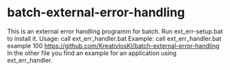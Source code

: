 # batch-external-error-handling
This is an external error handling programm for batch.
Run ext_err-setup.bat to install it.
Usage: call ext_err_handler.bat <yourProgrammName> <errorCode> <supportWebsite>
Example: call ext_err_handler.bat example 100 https://github.com/KreativlosKl/batch-external-error-handling
In the other file you find an example for an application using ext_err_handler. 
